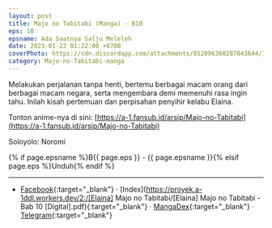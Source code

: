 ```yaml
---
layout: post
title: Majo no Tabitabi (Manga) - B10
eps: 10 
epsname: Ada Saatnya Salju Meleleh
date: 2023-01-22 01:22:00 +0700
coverPhoto: https://cdn.discordapp.com/attachments/852096360287043644/1075786940948942899/bab10.png
category: Majo-no-Tabitabi-manga
---
```


Melakukan perjalanan tanpa henti, bertemu berbagai macam orang dari berbagai macam negara, serta mengembara demi memenuhi rasa ingin tahu. Inilah kisah pertemuan dan perpisahan penyihir kelabu Elaina.

Tonton anime-nya di sini: [https://a-1.fansub.id/arsip/Majo-no-Tabitabi](https://a-1.fansub.id/arsip/Majo-no-Tabitabi)

Soloyolo: Noromi

{% if page.epsname %}B{{ page.eps }} - {{ page.epsname }}{% elsif page.eps %}Unduh{% endif %}

---
- [Facebook](https://www.facebook.com/a1fansub/posts/pfbid02nf71i2fW2JyS2XMhnPQ6Bokjm2vL9hxfXmFsB4yYDSY6x7J2741mc6kZ5GkfkJT9l){:target="_blank"} &middot; [Index](https://proyek.a-1ddl.workers.dev/2:/[Elaina] Majo no Tabitabi/[Elaina] Majo no Tabitabi - Bab 10 [Digital].pdf){:target="_blank"} &middot; [MangaDex](https://mangadex.org/chapter/00c30139-8e97-4eca-8a17-4afad565dff0){:target="_blank"} &middot; [Telegram](https://t.me/a1fansubweeklies/228){:target="_blank"}